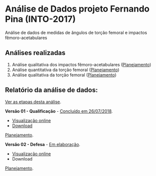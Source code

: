 # Análise de Dados projeto Fernando Pina (INTO-2017)

Análise de dados de medidas de ângulos de torção femoral e impactos fêmoro-acetabulares

## Análises realizadas

1. Análise qualitativa dos impactos fêmoro-acetabulares ([Planejamento][proj-impacto])
2. Análise quantitativa da torção femoral ([Planejamento][proj-quant-tor])
3. Análise qualitativa da torção femoral ([Planejamento][proj-qual-tor])

[proj-impacto]: https://github.com/philsf-biostat/analise_dados_FP_2017/projects/3
[proj-quant-tor]: https://github.com/philsf-biostat/analise_dados_FP_2017/projects/1
[proj-qual-tor]: https://github.com/philsf-biostat/analise_dados_FP_2017/projects/2

## Relatório da análise de dados:

[Ver as etapas desta análise][releases].

**Versão 01 - Qualificação** - [Concluído em 26/07/2018][milestone-prequal].

- [Visualização online][reportviz-v01]
- [Download][docx-v01]

[Planejamento][v01-project].

**Versão 02 - Defesa** - [Em elaboração][milestone-posqual].

- [Visualização online][reportviz-v02]
- Download

[Planejamento][v02-project].

[releases]: https://github.com/philsf-biostat/analise_dados_FP_2017/releases/
[milestone-prequal]: https://github.com/philsf-biostat/analise_dados_FP_2017/milestone/5
[milestone-posqual]: https://github.com/philsf-biostat/analise_dados_FP_2017/milestone/3
[reportviz-v01]: report/analise_dados_FP_2017-v01.md
[docx-v01]: report/analise_dados_FP_2017-v01.docx?raw=true
[reportviz-v02]: report/analise_dados_FP_2017-v02.md
[docx-v02]: report/analise_dados_FP_2017-v02.docx?raw=true

[v01-project]: https://github.com/philsf-biostat/analise_dados_FP_2017/projects/4
[v02-project]: https://github.com/philsf-biostat/analise_dados_FP_2017/projects/6
